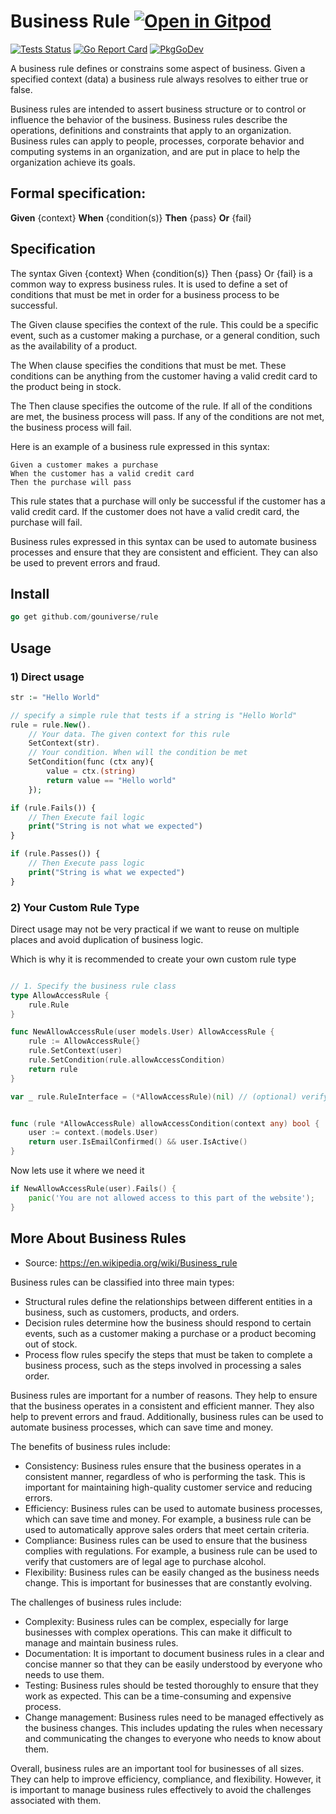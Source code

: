 # Business Rule <a href="https://gitpod.io/#https://github.com/gouniverse/business-rule" style="float:right:"><img src="https://gitpod.io/button/open-in-gitpod.svg" alt="Open in Gitpod" loading="lazy"></a>

[![Tests Status](https://github.com/gouniverse/rule/actions/workflows/tests.yml/badge.svg?branch=main)](https://github.com/gouniverse/rule/actions/workflows/tests.yml)
[![Go Report Card](https://goreportcard.com/badge/github.com/gouniverse/rule)](https://goreportcard.com/report/github.com/gouniverse/rule)
[![PkgGoDev](https://pkg.go.dev/badge/github.com/gouniverse/rule)](https://pkg.go.dev/github.com/gouniverse/rule)

A business rule defines or constrains some aspect of business. Given a specified context (data) a business rule always resolves to either true or false.

Business rules are intended to assert business structure or to control or influence the behavior of the business. Business rules describe the operations, definitions and constraints that apply to an organization. Business rules can apply to people, processes, corporate behavior and computing systems in an organization, and are put in place to help the organization achieve its goals.


## Formal specification: 

<b>Given</b> {context} <b>When</b> {condition(s)} <b>Then</b> {pass} <b>Or</b> {fail}

## Specification

The syntax Given {context} When {condition(s)} Then {pass} Or {fail} is a common way to express business rules. It is used to define a set of conditions that must be met in order for a business process to be successful.

The Given clause specifies the context of the rule. This could be a specific event, such as a customer making a purchase, or a general condition, such as the availability of a product.

The When clause specifies the conditions that must be met. These conditions can be anything from the customer having a valid credit card to the product being in stock.

The Then clause specifies the outcome of the rule. If all of the conditions are met, the business process will pass. If any of the conditions are not met, the business process will fail.

Here is an example of a business rule expressed in this syntax:

```
Given a customer makes a purchase
When the customer has a valid credit card
Then the purchase will pass
```

This rule states that a purchase will only be successful if the customer has a valid credit card. If the customer does not have a valid credit card, the purchase will fail.

Business rules expressed in this syntax can be used to automate business processes and ensure that they are consistent and efficient. They can also be used to prevent errors and fraud.


## Install ##

```go
go get github.com/gouniverse/rule
```

## Usage ##

### 1) Direct usage

```php
str := "Hello World"

// specify a simple rule that tests if a string is "Hello World"
rule = rule.New().
    // Your data. The given context for this rule
    SetContext(str).
    // Your condition. When will the condition be met
    SetCondition(func (ctx any){
        value = ctx.(string)
        return value == "Hello world"
    });

if (rule.Fails()) {
    // Then Execute fail logic
    print("String is not what we expected")
}

if (rule.Passes()) {
    // Then Execute pass logic
    print("String is what we expected")
}
```

### 2) Your Custom Rule Type

Direct usage may not be very practical if we want to reuse on multiple places and avoid duplication of business logic.

Which is why it is recommended to create your own custom rule type


```go

// 1. Specify the business rule class
type AllowAccessRule {
    rule.Rule
}

func NewAllowAccessRule(user models.User) AllowAccessRule {
	rule := AllowAccessRule{}
    rule.SetContext(user)
	rule.SetCondition(rule.allowAccessCondition)
	return rule
}

var _ rule.RuleInterface = (*AllowAccessRule)(nil) // (optional) verify it extends the RuleInterface interface


func (rule *AllowAccessRule) allowAccessCondition(context any) bool {
	user := context.(models.User)
	return user.IsEmailConfirmed() && user.IsActive()
}
```

Now lets use it where we need it

```go
if NewAllowAccessRule(user).Fails() {
    panic('You are not allowed access to this part of the website');
}
````

## More About Business Rules

- Source: https://en.wikipedia.org/wiki/Business_rule 

Business rules can be classified into three main types:

- Structural rules define the relationships between different entities in a business, such as customers, products, and orders.
- Decision rules determine how the business should respond to certain events, such as a customer making a purchase or a product becoming out of stock.
- Process flow rules specify the steps that must be taken to complete a business process, such as the steps involved in processing a sales order.

Business rules are important for a number of reasons. They help to ensure that the business operates in a consistent and efficient manner. They also help to prevent errors and fraud. Additionally, business rules can be used to automate business processes, which can save time and money.

The benefits of business rules include:

- Consistency: Business rules ensure that the business operates in a consistent manner, regardless of who is performing the task. This is important for maintaining high-quality customer service and reducing errors.
- Efficiency: Business rules can be used to automate business processes, which can save time and money. For example, a business rule can be used to automatically approve sales orders that meet certain criteria.
- Compliance: Business rules can be used to ensure that the business complies with regulations. For example, a business rule can be used to verify that customers are of legal age to purchase alcohol.
- Flexibility: Business rules can be easily changed as the business needs change. This is important for businesses that are constantly evolving.

The challenges of business rules include:

- Complexity: Business rules can be complex, especially for large businesses with complex operations. This can make it difficult to manage and maintain business rules.
- Documentation: It is important to document business rules in a clear and concise manner so that they can be easily understood by everyone who needs to use them.
- Testing: Business rules should be tested thoroughly to ensure that they work as expected. This can be a time-consuming and expensive process.
- Change management: Business rules need to be managed effectively as the business changes. This includes updating the rules when necessary and communicating the changes to everyone who needs to know about them.

Overall, business rules are an important tool for businesses of all sizes. They can help to improve efficiency, compliance, and flexibility. However, it is important to manage business rules effectively to avoid the challenges associated with them.

